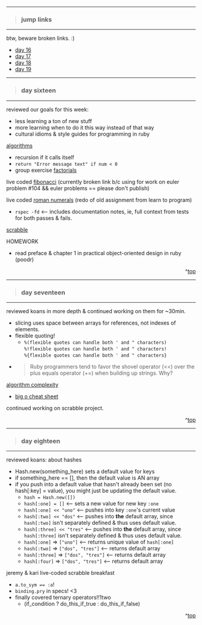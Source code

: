 - - -
> ### jump links ###
- - -

btw, beware broken links. :)

* [day 16](#day-sixteen)
* [day 17](#day-seventeen)
* [day 18](#day-eighteen)
* [day 19](#day-nineteen)

- - -
> ### day sixteen ###
- - -

reviewed our goals for this week:
* less learning a ton of new stuff
* more learning when to do it this way instead of that way
* cultural idioms & style guides for programming in ruby

[algorithms][algo]
* recursion if it calls itself
* `return "Error message text" if num < 0`
* group exercise [factorials][fact]

live coded [fibonacci][fibo] (currently broken link b/c using for work on euler
problem #104 && euler problems == please don't publish)

live coded [roman numerals][roma] (redo of old assignment from learn to program)
* `rspec -fd` <-- includes documentation notes, ie, full context from tests for both passes & fails.

[scrabble][scrab]

HOMEWORK
* read preface & chapter 1 in practical object-oriented design in ruby (poodr)

[algo]: https://github.com/Ada-Developers-Academy/daily-curriculum/blob/master/topic_resources/recursion.md

[fact]: https://github.com/drvonnjerryxlii/ada/blob/master/class-notes/detailed-notes/d016-factorial.rb

[fibo]: asfasdf

[roma]: https://github.com/drvonnjerryxlii/ada/blob/master/class-notes/detailed-notes/d016-convert.rb

[scrab]: https://github.com/Ada-Developers-Academy/C3Projects--Scrabble

<div align="right">^<a href="#jump-links">top</a></div>


- - -
> ### day seventeen ###
- - -

reviewed koans in more depth & continued working on them for ~30min.
* slicing uses space between arrays for references, not indexes of elements.
* flexible quoting!
   * `%(flexible quotes can handle both ' and " characters)`  
     `%!flexible quotes can handle both ' and " characters!`  
     `%{flexible quotes can handle both ' and " characters}`
* > Ruby programmers tend to favor the shovel operator (<<) over the
  > plus equals operator (+=) when building up strings.  Why?

[algorithm complexity][complex]
* [big o cheat sheet][bigocs]

continued working on scrabble project.

[complex]: https://github.com/Ada-Developers-Academy/daily-curriculum/blob/master/topic_resources/complexity.md
[bigocs]: http://bigocheatsheet.com/

<div align="right">^<a href="#jump-links">top</a></div>


- - -
> ### day eighteen ###
- - -

reviewed koans: about hashes
* Hash.new(something_here) sets a default value for keys
* if something_here == [], then the default value is AN array
* if you push into a default value that hasn't already been set (no hash[:key]
  = value), you might just be updating the default value.
     * `hash = Hash.new([])`
     * `hash[:one] = []` <-- sets a new value for new key `:one`
     * `hash[:one] << "uno"` <-- pushes into key `:one`'s current value
     * `hash[:two] << "dos"` <-- pushes into __the__ default array, since
       `hash[:two]` isn't separately defined & thus uses default value.
     * `hash[:three] << "tres"` <-- pushes into __the__ default array, since
       `hash[:three]` isn't separately defined & thus uses default value.
     * `hash[:one]` => `["uno"]` <-- returns unique value of `hash[:one]`
     * `hash[:two]` => `["dos", "tres"]` <-- returns default array
     * `hash[:three]` => `["dos", "tres"]` <-- returns default array
     * `hash[:four]` => `["dos", "tres"]` <-- returns default array

jeremy & kari live-coded scrabble breakfast
* `a.to_sym == :a`!
* `binding.pry` in specs! <3
* finally covered ternary operators!!1two
   * (if_condition ? do_this_if_true : do_this_if_false)

<div align="right">^<a href="#jump-links">top</a></div>


<!--
- - -
> ### day nineteen ###
- - -


<div align="right">^<a href="#jump-links">top</a></div>

-->
